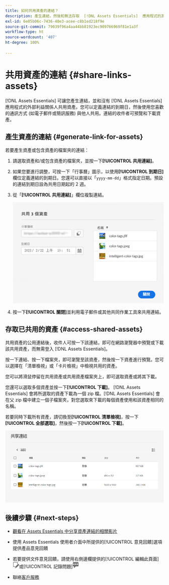 ```yaml
---
title: 如何共用資產的連結？
description: 產生連結，然後和無法存取  [!DNL Assets Essentials]  應用程式的其他人共用資產。
exl-id: 6e05b06c-7436-40e3-acee-c8b1ed218f9e
source-git-commit: 79039f96a4aa44bb81923ec909766969f81e1a3f
workflow-type: ht
source-wordcount: '407'
ht-degree: 100%

---
```


# 共用資產的連結 {#share-links-assets}

[!DNL Assets Essentials] 可讓您產生連結，並和沒有 [!DNL Assets Essentials] 應用程式的外部利益關係人共用資產。您可以定義連結的到期日，然後使用您喜歡的通訊方式 (如電子郵件或簡訊服務) 與他人共用。連結的收件者可預覽和下載資產。

## 產生資產的連結 {#generate-link-for-assets}

若要產生資產或包含資產的檔案夾的連結：

1. 請選取資產和/或包含資產的檔案夾，並按一下&#x200B;**[!UICONTROL 共用連結]**。

1. 如果您要進行調整，可按一下「行事曆」圖示，以使用&#x200B;**[!UICONTROL 到期日]**&#x200B;欄位定義連結的到期日。您還可以直接以「`yyyy-mm-dd`」格式指定日期。預設的連結到期日設為共用日期起的 2 週。

1. 從「**[!UICONTROL 共用連結]**」欄位複製連結。

   ![裁切和拉直影像的選項](assets/share-asset-link.png)

1. 按一下&#x200B;**[!UICONTROL 關閉]**&#x200B;並利用電子郵件或其他共同作業工具來共用連結。

## 存取已共用的資產 {#access-shared-assets}

共用資產的公用連結後，收件人可按一下該連結，即可在網路瀏覽器中預覽或下載該共用資產，而無需登入 [!DNL Assets Essentials]。

按一下連結、按一下檔案夾，即可瀏覽至該資產，然後按一下資產進行預覽。您可以選擇在「清單檢視」或「卡片檢視」中檢視共用的資產。

您可以將滑鼠停留在共用資產或共用資產檔案夾上，即可選取資產或將其下載。

您還可以選取多個資產並按一下&#x200B;**[!UICONTROL 下載]**。 [!DNL Assets Essentials] 會將所選取的資產下載為一個 zip 檔。[!DNL Assets Essentials] 會在父 zip 檔中建立一個子檔案夾，對您選取來下載的每個資產使用和該資產相同的名稱。

若要同時下載所有資產，請切換至&#x200B;**[!UICONTROL 清單檢視]**，按一下&#x200B;**[!UICONTROL 全部選取]**，然後按一下&#x200B;**[!UICONTROL 下載]**。

![預覽已共用的資產](assets/preview-shared-assets.png)

## 後續步驟 {#next-steps}

* [觀看在 Assets Essentials 中分享資產連結的相關影片](https://experienceleague.adobe.com/docs/experience-manager-learn/assets-essentials/basics/link-sharing.html)

* 使用 Assets Essentials 使用者介面中所提供的[!UICONTROL 意見回饋]選項提供產品意見回饋

* 若要提供文件意見回饋，請使用右側邊欄提供的[!UICONTROL 編輯此頁面]![來編輯頁面](assets/do-not-localize/edit-page.png)或[!UICONTROL 記錄問題]![來建立 GitHub 問題](assets/do-not-localize/github-issue.png)

* 聯絡[客戶服務](https://experienceleague.adobe.com/?support-solution=General#support)
